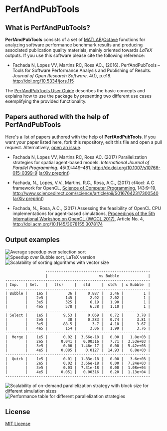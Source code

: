 PerfAndPubTools
===============

## What is PerfAndPubTools?

**PerfAndPubTools** consists of a set of [MATLAB]/[Octave] functions for
analyzing software performance benchmark results and producing associated
publication quality materials, mainly oriented towards _LaTeX_ outputs. If you
use this software please cite the following reference:

* Fachada N, Lopes VV, Martins RC, Rosa AC., (2016).
PerfAndPubTools – Tools for Software Performance Analysis and Publishing of
Results. *Journal of Open Research Software*. 4(1), p.e18. 
http://doi.org/10.5334/jors.115

The [PerfAndPubTools User Guide](docs/userguide.md) describes the basic concepts
and explains how to use the package by presenting two different use cases
exemplifying the provided functionality.

## Papers authored with the help of PerfAndPubTools

Here's a list of papers authored with the help of **PerfAndPubTools**. If you
want your paper listed here, fork this repository, edit this file and open a
pull request. Alternatively,
[open an issue](https://github.com/fakenmc/perfandpubtools/issues).

* Fachada N, Lopes VV, Martins RC, Rosa AC. (2017)
Parallelization strategies for spatial agent-based models. *International
Journal of Parallel Programming*. 45(3):449–481.
http://dx.doi.org/10.1007/s10766-015-0399-9
([arXiv preprint](http://arxiv.org/abs/1507.04047))

* Fachada, N., Lopes, V.V., Martins, R.C., Rosa, A.C., (2017)
cf4ocl: A C framework for OpenCL,
[Science of Computer Programming](https://www.journals.elsevier.com/science-of-computer-programming),
143:9–19, http://www.sciencedirect.com/science/article/pii/S0167642317300540
([arXiv preprint](https://arxiv.org/abs/1609.01257))

* Fachada, N., Rosa, A.C., (2017)
Assessing the feasibility of OpenCL CPU implementations for agent-based simulations,
[Proceedings of the 5th International Workshop on OpenCL (IWOCL 2017)](http://www.iwocl.org/),
Article No. 4,
http://doi.acm.org/10.1145/3078155.3078174

## Output examples

![Average speedup over selection sort](https://cloud.githubusercontent.com/assets/3018963/14715384/84054192-07e0-11e6-9da1-88bb990f4588.png)
![Speedup over Bubble sort, LaTeX version](https://cloud.githubusercontent.com/assets/3018963/14691634/3681a91a-074a-11e6-818c-498c68d2f8f0.png)
![Scalability of sorting algorithms with vector size](https://cloud.githubusercontent.com/assets/3018963/14691915/ca03003e-074b-11e6-85fd-155e7cf2314a.png)
```
                  -----------------------------------------------
                  |                       vs Bubble             |
-----------------------------------------------------------------
| Imp.   | Set.   |   t(s)     |   std     |  std%  | x Bubble  |
-----------------------------------------------------------------
| Bubble |    1e5 |         36 |     0.887 |   2.46 |         1 |
|        |    2e5 |        145 |      2.92 |   2.02 |         1 |
|        |    3e5 |        325 |      6.19 |   1.90 |         1 |
|        |    4e5 |        578 |      6.38 |   1.10 |         1 |
-----------------------------------------------------------------
| Select |    1e5 |       9.53 |     0.069 |   0.72 |      3.78 |
|        |    2e5 |         38 |     0.283 |   0.74 |      3.81 |
|        |    3e5 |       88.5 |       3.7 |   4.18 |      3.67 |
|        |    4e5 |        154 |      3.06 |   1.99 |      3.76 |
-----------------------------------------------------------------
|  Merge |    1e5 |       0.02 |  3.66e-18 |   0.00 |   1.8e+03 |
|        |    2e5 |      0.041 |   0.00316 |   7.71 |  3.53e+03 |
|        |    3e5 |       0.06 |  1.46e-17 |   0.00 |  5.42e+03 |
|        |    4e5 |      0.085 |    0.0127 |  14.93 |   6.8e+03 |
-----------------------------------------------------------------
|  Quick |    1e5 |       0.01 |  1.83e-18 |   0.00 |   3.6e+03 |
|        |    2e5 |       0.02 |  3.66e-18 |   0.00 |  7.24e+03 |
|        |    3e5 |       0.03 |  7.31e-18 |   0.00 |  1.08e+04 |
|        |    4e5 |      0.051 |   0.00316 |   6.20 |  1.13e+04 |
-----------------------------------------------------------------
```
![Scalability of on-demand parallelization strategy with block size for different simulation sizes](https://cloud.githubusercontent.com/assets/3018963/14706271/8e7c4fce-07b5-11e6-8ed5-09853541b4a4.png)
![Performance table for different parallelization strategies](https://cloud.githubusercontent.com/assets/3018963/14706360/f6f17d18-07b5-11e6-926f-2314f9d59206.png)

## License

[MIT License](LICENSE)

[Matlab]: http://www.mathworks.com/products/matlab/
[Octave]: https://gnu.org/software/octave/

